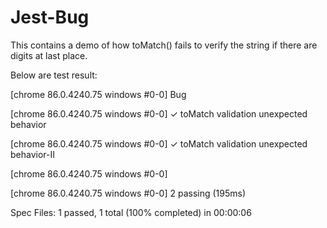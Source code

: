 # Jest-Bug
This contains a demo of how toMatch() fails to verify the string if there are digits at last place.

Below are test result:

[chrome 86.0.4240.75 windows #0-0] Bug

[chrome 86.0.4240.75 windows #0-0]    ✓ toMatch validation unexpected behavior

[chrome 86.0.4240.75 windows #0-0]    ✓ toMatch validation unexpected behavior-II

[chrome 86.0.4240.75 windows #0-0]

[chrome 86.0.4240.75 windows #0-0] 2 passing (195ms)



Spec Files:      1 passed, 1 total (100% completed) in 00:00:06
